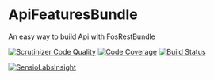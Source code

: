 # ApiFeaturesBundle
An easy way to build Api with FosRestBundle

[![Scrutinizer Code Quality](https://scrutinizer-ci.com/g/QualityCodePhp/ApiFeaturesBundle/badges/quality-score.png?b=master)](https://scrutinizer-ci.com/g/QualityCodePhp/ApiFeaturesBundle/?branch=master)
[![Code Coverage](https://scrutinizer-ci.com/g/QualityCodePhp/ApiFeaturesBundle/badges/coverage.png?b=master)](https://scrutinizer-ci.com/g/QualityCodePhp/ApiFeaturesBundle/?branch=master)
[![Build Status](https://scrutinizer-ci.com/g/QualityCodePhp/ApiFeaturesBundle/badges/build.png?b=master)](https://scrutinizer-ci.com/g/QualityCodePhp/ApiFeaturesBundle/build-status/master)

[![SensioLabsInsight](https://insight.sensiolabs.com/projects/dba4381f-ef8f-49c0-873a-e8c4af80a860/small.png)](https://insight.sensiolabs.com/projects/dba4381f-ef8f-49c0-873a-e8c4af80a860)
